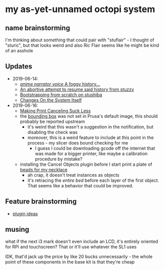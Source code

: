 # my as-yet-unnamed octopi system

## name brainstorming

I'm thinking about something that could pair with "stuflair" - I thought of "sturic", but that looks weird and also Ric Flair seems like he might be kind of an asshole

## Updates

- 2019-06-14:
  - [*anime narrator voice* A foggy history...](5e8edd78-c462-4c53-8095-11f34d7a7f0e.md)
  - [An abortive attempt to resume said history from stuzzy](afe54440-8745-4c8a-95ae-1d845b8bd629.md)
  - [Bootstrapping from scratch on stushiba](f03fdba5-633d-40d9-844e-7fa35442fd3a.md)
  - [Changes On the System Itself](48d2054f-6cbe-4bfd-8034-6ea6b548b4f4.md)
- 2019-06-16:
  - [Making Print Canceling Suck Less](8aa963c3-1c5a-447f-95b0-880c05c60c0f.md)
  - the [bounding box](https://github.com/foosel/OctoPrint/issues/1551) was not set in Prusa's default image, this should probably be reported upstream
    - it's weird that this wasn't a suggestion in the notification, but disabling the check was
    - moreover, this is a weird feature to include at this point in the process - my slicer does bound checking for me
      - I guess I could be downloading gcode off the internet that was made for a bigger printer, like maybe a calibration procedure by mistake?
  - installing the Cancel Objects plugin before I start print a plate of [beads for my necklace](369c67c5-e608-4dcd-9f61-0cb357e6350e.md)
    - ah crap, it doesn't treat instances as objects
    - it's retracing the _entire bed_ before  each layer of the first object. That seems like a behavior that could be improved.

## Feature brainstorming

- [plugin ideas](9c72779f-5d41-4817-af37-7bb85b948dad.md)

## musing

what if the next i3 mark doesn't even include an LCD, it's entirely oriented for RPi and touchscreen? That or it'll use whatever the SL1 uses

IDK, that'd jack up the price by like 20 bucks unnecessarily - the whole point of these components in the base kit is that they're cheap
